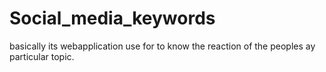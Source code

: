 # Social_media_keywords
basically its webapplication use for to know the reaction of the peoples ay particular topic.
